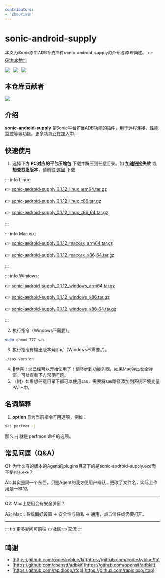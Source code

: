 ```yaml
---
contributors:
- 'ZhouYixun'
---
```


# sonic-android-supply

本文为Sonic原生ADB补充插件sonic-android-supply的介绍与原理简述。 👉[Github地址](https://github.com/SonicCloudOrg/sonic-android-supply)

<div style="display: flex">
<img src="https://img.shields.io/github/stars/SonicCloudOrg/sonic-android-supply?style=social">
<img style="margin-left:10px" src="https://img.shields.io/github/forks/SonicCloudOrg/sonic-android-supply?style=social">
<img style="margin-left:10px" src="https://img.shields.io/github/downloads/SonicCloudOrg/sonic-android-supply/total">
</div>

## 本仓库贡献者

<a href="https://github.com/SonicCloudOrg/sonic-android-supply/graphs/contributors">
  <img src="https://contrib.rocks/image?repo=SonicCloudOrg/sonic-android-supply" />
</a>

## 介绍

**sonic-android-supply** 是Sonic平台扩展ADB功能的插件，用于远程连接、性能监控等等功能。更多功能正在加入中...

## 快速使用

1. 选择下方 **PC对应的平台压缩包** 下载并解压到任意目录。如 **加速链接失效** 或 **想查找旧版本**，请前往 <a href="https://github.com/SonicCloudOrg/sonic-android-supply/releases" target="_blank">这里</a> 下载

::: info Linux:

👉 <a href="https://ghproxy.com/https://github.com/SonicCloudOrg/sonic-android-supply/releases/download/v0.1.12/sonic-android-supply_0.1.12_linux_arm64.tar.gz" target="_blank">sonic-android-supply_0.1.12_linux_arm64.tar.gz</a>

👉 <a href="https://ghproxy.com/https://github.com/SonicCloudOrg/sonic-android-supply/releases/download/v0.1.12/sonic-android-supply_0.1.12_linux_x86.tar.gz" target="_blank">sonic-android-supply_0.1.12_linux_x86.tar.gz</a>

👉 <a href="https://ghproxy.com/https://github.com/SonicCloudOrg/sonic-android-supply/releases/download/v0.1.12/sonic-android-supply_0.1.12_linux_x86_64.tar.gz" target="_blank">sonic-android-supply_0.1.12_linux_x86_64.tar.gz</a>

:::

::: info Macosx:

👉 <a href="https://ghproxy.com/https://github.com/SonicCloudOrg/sonic-android-supply/releases/download/v0.1.12/sonic-android-supply_0.1.12_macosx_arm64.tar.gz" target="_blank">sonic-android-supply_0.1.12_macosx_arm64.tar.gz</a>

👉 <a href="https://ghproxy.com/https://github.com/SonicCloudOrg/sonic-android-supply/releases/download/v0.1.12/sonic-android-supply_0.1.12_macosx_x86_64.tar.gz" target="_blank">sonic-android-supply_0.1.12_macosx_x86_64.tar.gz</a>

:::

::: info Windows:

👉 <a href="https://ghproxy.com/https://github.com/SonicCloudOrg/sonic-android-supply/releases/download/v0.1.12/sonic-android-supply_0.1.12_windows_arm64.tar.gz" target="_blank">sonic-android-supply_0.1.12_windows_arm64.tar.gz</a>

👉 <a href="https://ghproxy.com/https://github.com/SonicCloudOrg/sonic-android-supply/releases/download/v0.1.12/sonic-android-supply_0.1.12_windows_x86.tar.gz" target="_blank">sonic-android-supply_0.1.12_windows_x86.tar.gz</a>

👉 <a href="https://ghproxy.com/https://github.com/SonicCloudOrg/sonic-android-supply/releases/download/v0.1.12/sonic-android-supply_0.1.12_windows_x86_64.tar.gz" target="_blank">sonic-android-supply_0.1.12_windows_x86_64.tar.gz</a>

:::

2. 执行指令（Windows不需要）。
```bash
sudo chmod 777 sas
```
3. 执行指令有输出版本号即可（Windows不需要./）。
```bash
./sas version
```
4. 🎉恭喜！您已经可以开始使用了！请移步到功能列表，如果Mac弹出安全弹窗，可以查看下方常见问题。
5. （附）如果想任意目录下都可以使用sas，需要将sas路径添加到系统环境变量PATH中。

## 名词解释

1. **option** 意为当前指令可用选项，例如：
```bash
sas perfmon -j
```
那么 -j 就是 perfmon 命令的选项。

## 常见问题（Q&A）

Q1: 为什么有的版本的Agent的plugins目录下的是sonic-android-supply.exe而不是sas.exe？

A1: 其实是同一个东西，只是Agent的我方便用户辨认，更改了文件名，实际上作用是一样的。

---

Q2: Mac上使用会有安全弹窗？

A2: Mac：系统偏好设置 -> 安全性与隐私 -> 通用，点击信任或仍要打开。

---

::: tip
更多疑问可前往 👉[社区](https://discord.gg/c9ZD6jSyTE)👈 交流
:::

## 鸣谢

- [https://github.com/codeskyblue/fa](https://github.com/codeskyblue/fa)
- [https://github.com/openstf/adbkit](https://github.com/openstf/adbkit)
- [https://github.com/rapidloop/rtop](https://github.com/rapidloop/rtop)

